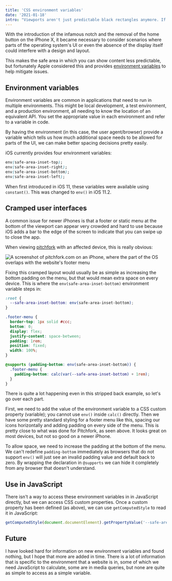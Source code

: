 ```yaml
---
title: 'CSS environment variables'
date: '2021-01-18'
intro: "Viewports aren't just predictable black rectangles anymore. If you need to adapt your design to the quirks of the device, CSS environment variables can help"
---
```


With the introduction of the infamous notch and the removal of the home button on the iPhone X, it became necessary to consider scenarios where parts of the operating system's UI or even the absence of the display itself could interfere with a design and layout.

This makes the safe area in which you can show content less predictable, but fortunately Apple considered this and provides [environment variables](https://drafts.csswg.org/css-env-1/#env-in-shorthands) to help mitigate issues.

## Environment variables

Environment variables are common in applications that need to run in multiple environments. This might be local development, a test environment, and a production environment, all needing to know the location of an equivalent API. You set the appropriate value in each environment and refer to a variable in code.

By having the environment (in this case, the user agent/browser) provide a variable which tells us how much additional space needs to be allowed for parts of the UI, we can make better spacing decisions pretty easily.

iOS currently provides four environment variables:

```css
env(safe-area-inset-top);
env(safe-area-inset-right);
env(safe-area-inset-bottom);
env(safe-area-inset-left);
```

When first introduced in iOS 11, these variables were available using `constant()`. This was changed to `env()` in iOS 11.2.

## Cramped user interfaces

A common issue for newer iPhones is that a footer or static menu at the bottom of the viewport can appear very crowded and hard to use because iOS adds a bar to the edge of the screen to indicate that you can swipe up to close the app.

When viewing [pitchfork](https://pitchfork.com/) with an affected device, this is really obvious:

<picture>
  <source srcSet="/pitchfork@2x.webp 2x" type="image/webp" />
  <source srcSet="/pitchfork.webp" type="image/webp" />
  <img
    src="/pitchfork.png"
    srcSet="/pitchfork@2x.png"
    loading="lazy"
    alt="A screenshot of pitchfork.com on an iPhone, where the part of the OS overlaps with the website's footer menu"
  />
</picture>

Fixing this cramped layout would usually be as simple as increasing the bottom padding on the menu, but that would mean extra space on every device. This is where the `env(safe-area-inset-bottom)` environment variable steps in:

```css
:root {
  --safe-area-inset-bottom: env(safe-area-inset-bottom);
}

.footer-menu {
  border-top: 1px solid #ccc;
  bottom: 0;
  display: flex;
  justify-content: space-between;
  padding: 1rem;
  position: fixed;
  width: 100%;
}

@supports (padding-bottom: env(safe-area-inset-bottom)) {
  .footer-menu {
    padding-bottom: calc(var(--safe-area-inset-bottom) + 1rem);
  }
}
```

There is quite a lot happening even in this stripped back example, so let's go over each part.

First, we need to add the value of the environment variable to a CSS custom property (variable); you cannot use `env()` inside `calc()` directly. Then we have some pretty standard styling for a footer menu like this, spacing our icons horizontally and adding padding on every side of the menu. This is pretty close to what was done for Pitchfork, as seen above. It looks great on most devices, but not so good on a newer iPhone.

To allow space, we need to increase the padding at the bottom of the menu. We can't redefine `padding-bottom` immediately as browsers that do not support `env()` will just see an invalid padding value and default back to zero. By wrapping the declaration in `@supports` we can hide it completely from any browser that doesn't understand.

## Use in JavaScript

There isn't a way to access these environment variables in in JavaScript directly, but we can access CSS custom properties. Once a custom property has been defined (as above), we can use `getComputedStyle` to read it in JavaScript:

```js
getComputedStyle(document.documentElement).getPropertyValue('--safe-area-inset-bottom');
```

## Future

I have looked hard for information on new environment variables and found nothing, but I hope that more are added in time. There is a lot of information that is specific to the environment that a website is in, some of which we need JavaScript to calculate, some are in media queries, but none are quite as simple to access as a simple variable.
